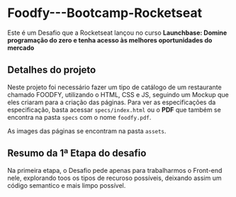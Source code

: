 # Foodfy---Bootcamp-Rocketseat

Este é um Desafio que a Rocketseat lançou no curso **Launchbase: Domine programação do zero e tenha acesso às melhores oportunidades do mercado**

## Detalhes do projeto
Neste projeto foi necessário fazer um tipo de catálogo de um restaurante chamado FOODFY, utilizando o HTML, CSS e JS, seguindo um Mockup que eles criaram para a criação das páginas. Para ver as especificações da especificação, basta acessar `specs/index.html` ou o **PDF** que também se encontra na pasta `specs` com o nome `foodfy.pdf`.

As images das páginas se encontram na pasta `assets`.

## Resumo da 1ª Etapa do desafio
Na primeira etapa, o Desafio pede apenas para trabalharmos o Front-end nele, explorando toos os tipos de recuroso possíveis, deixando assim um código semantico e mais limpo possível.
